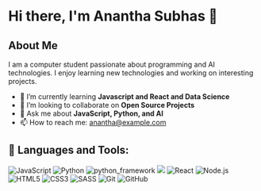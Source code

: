 # Hi there, I'm Anantha Subhas 👋

## About Me

I am a computer student passionate about programming and AI technologies. I enjoy learning new technologies and working on interesting projects.

- 🌱 I’m currently learning **Javascript and React and Data Science**
- 👯 I’m looking to collaborate on **Open Source Projects**
- 💬 Ask me about **JavaScript, Python, and AI**
- 📫 How to reach me: [anantha@example.com](mailto:subhasannadurai333@gmail.com)


## 🚀 Languages and Tools:

![JavaScript](https://img.shields.io/badge/-JavaScript-F7DF1E?style=flat-square&logo=JavaScript&logoColor=black)
![Python](https://img.shields.io/badge/-Python-3776AB?style=flat-square&logo=Python&logoColor=white)
![python_framework](https://img.shields.io/badge/-Flask-000000?style=flat-square&logo=Flask&logoColor=white)
![](https://img.shields.io/badge/-Django-092E20?style=flat-square&logo=Django&logoColor=white)
![React](https://img.shields.io/badge/-React-61DAFB?style=flat-square&logo=React&logoColor=black)
![Node.js](https://img.shields.io/badge/-Node.js-339933?style=flat-square&logo=Node.js&logoColor=white)
![HTML5](https://img.shields.io/badge/-HTML5-E34F26?style=flat-square&logo=HTML5&logoColor=white)
![CSS3](https://img.shields.io/badge/-CSS3-1572B6?style=flat-square&logo=CSS3&logoColor=white)
![SASS](https://img.shields.io/badge/-Sass-CC6699?style=flat-square&logo=Sass&logoColor=white)
![Git](https://img.shields.io/badge/-Git-F05032?style=flat-square&logo=Git&logoColor=white)
![GitHub](https://img.shields.io/badge/-GitHub-181717?style=flat-square&logo=GitHub&logoColor=white)
